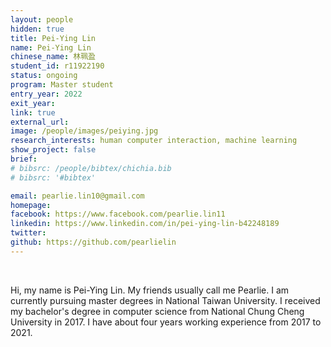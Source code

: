 ```yaml
---
layout: people
hidden: true
title: Pei-Ying Lin
name: Pei-Ying Lin
chinese_name: 林珮盈
student_id: r11922190
status: ongoing
program: Master student
entry_year: 2022
exit_year: 
link: true
external_url:
image: /people/images/peiying.jpg
research_interests: human computer interaction, machine learning
show_project: false
brief: 
# bibsrc: /people/bibtex/chichia.bib
# bibsrc: '#bibtex'

email: pearlie.lin10@gmail.com
homepage: 
facebook: https://www.facebook.com/pearlie.lin11
linkedin: https://www.linkedin.com/in/pei-ying-lin-b42248189
twitter: 
github: https://github.com/pearlielin
---
```


<br />

Hi, my name is Pei-Ying Lin. My friends usually call me Pearlie. I am currently pursuing master degrees in National Taiwan University. I received my bachelor's degree in computer science from National Chung Cheng University in 2017. I have about four years working experience from 2017 to 2021. 

